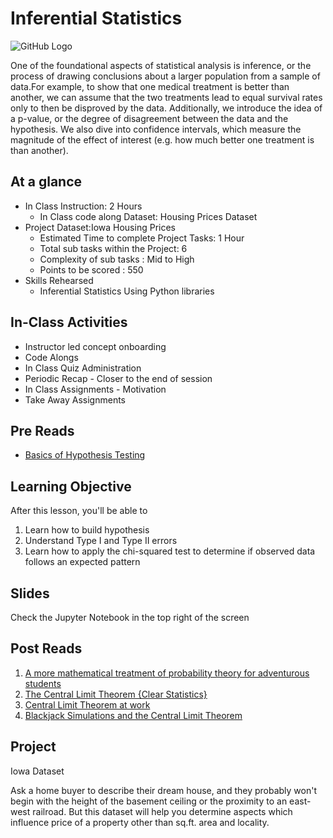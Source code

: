 # Inferential Statistics
![GitHub Logo](https://s3.ap-south-1.amazonaws.com/greyatom-social/GreyAtom-logo.png)

One of the foundational aspects of statistical analysis is inference, or the process of drawing conclusions about a larger population from a sample of data.For example, to show that one medical treatment is better than another, we can assume that the two treatments lead to equal survival rates only to then be disproved by the data. Additionally, we introduce the idea of a p-value, or the degree of disagreement between the data and the hypothesis. We also dive into confidence intervals, which measure the magnitude of the effect of interest (e.g. how much better one treatment is than another).

## At a glance
* In Class Instruction: 2 Hours
  * In Class code along Dataset: Housing Prices Dataset
* Project Dataset:Iowa Housing Prices
  * Estimated Time to complete Project Tasks: 1 Hour
  * Total sub tasks within the Project: 6
  * Complexity of sub tasks : Mid to High
  * Points to be scored : 550
* Skills Rehearsed
  * Inferential Statistics Using Python libraries

## In-Class Activities
* Instructor led concept onboarding
* Code Alongs
* In Class Quiz Administration
* Periodic Recap - Closer to the end of session
* In Class Assignments - Motivation
* Take Away Assignments

## Pre Reads
* [Basics of Hypothesis Testing](https://www.youtube.com/watch?v=UApFKiK4Hi8)

## Learning Objective
After this lesson, you'll be able to
1. Learn how to build hypothesis
2. Understand Type I and Type II errors
3. Learn how to apply the chi-squared test to determine if observed data follows an expected pattern

## Slides
Check the Jupyter Notebook in the top right of the screen

## Post Reads
1. [A more mathematical treatment of probability theory for adventurous students](http://www.sci.utah.edu/~gerig/CS6640-F2010/prob-tut.pdf)
2. [The Central Limit Theorem {Clear Statistics}](https://medium.com/@chelseaparlett/the-central-limit-theorem-clear-statistics-278b80fd6f9f)
3. [Central Limit Theorem at work](https://medium.com/@mtterribile/central-limit-theorem-at-work-a0de13df37dc)
4. [Blackjack Simulations and the Central Limit Theorem](https://medium.com/@andrewadelson/using-monte-carlo-to-answer-a-blackjack-question-part-2-827260ddd2b8)

## Project
Iowa Dataset

Ask a home buyer to describe their dream house, and they probably won't begin with the height of the basement ceiling or the proximity to an east-west railroad. But this dataset will help you determine aspects which influence price of a property other than sq.ft. area and locality.
